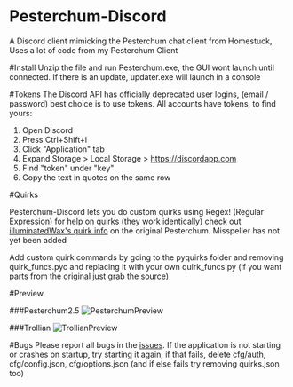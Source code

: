 # Pesterchum-Discord

A Discord client mimicking the Pesterchum chat client from Homestuck, Uses a lot of code from my Pesterchum Client

#Install
Unzip the file and run Pesterchum.exe, the GUI wont launch until connected. If there is an update, updater.exe will launch in a console

#Tokens
The Discord API has officially deprecated user logins, (email / password) best choice is to use tokens. All accounts
have tokens, to find yours:

1. Open Discord
2. Press Ctrl+Shift+i
3. Click "Application" tab
4. Expand Storage > Local Storage > https://discordapp.com
5. Find "token" under "key"
6. Copy the text in quotes on the same row

#Quirks

Pesterchum-Discord lets you do custom quirks using Regex! (Regular Expression) for help on quirks (they work identically) check out
[illuminatedWax's quirk info](https://github.com/illuminatedwax/pesterchum#quirks-1) on the original Pesterchum. Misspeller has not yet been added

Add custom quirk commands by going to the pyquirks folder and removing quirk_funcs.pyc and replacing it with your own quirk_funcs.py
(if you want parts from the original just grab the [source](https://github.com/henry232323/Pesterchum-Discord/blob/master/pyquirks/quirk_funcs.py))

#Preview

###Pesterchum2.5
![PesterchumPreview](https://raw.githubusercontent.com/henry232323/Pesterchum-Discord/master/resources/pesterchum-preview.JPG)

###Trollian
![TrollianPreview](https://raw.githubusercontent.com/henry232323/Pesterchum-Discord/master/resources/trollian-preview.JPG)

#Bugs
Please report all bugs in the [issues](https://github.com/henry232323/Pesterchum-Discord/issues). 
If the application is not starting or crashes on startup, try starting it again, if that fails, 
delete cfg/auth, cfg/config.json, cfg/options.json (and if else fails try removing quirks.json too)